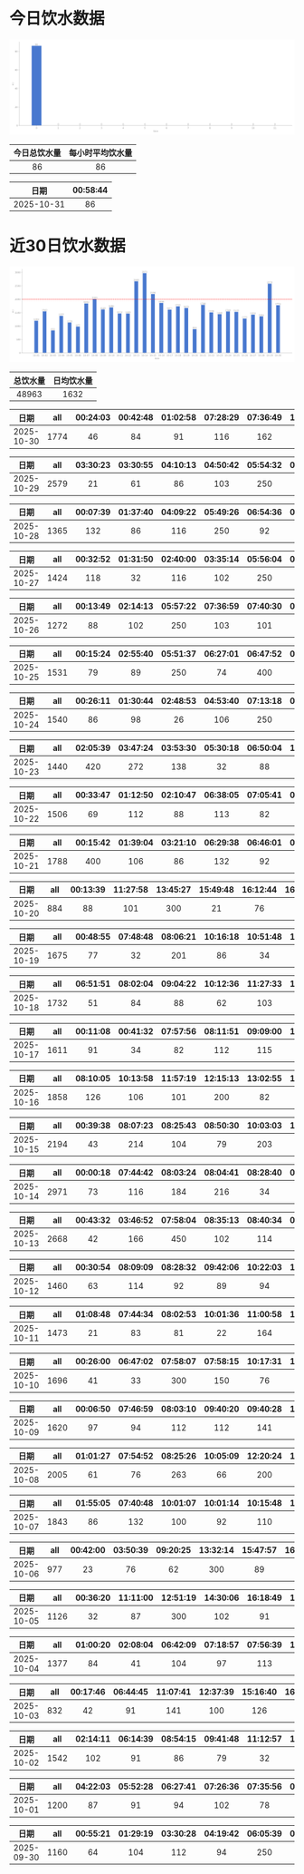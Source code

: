# 今日饮水数据

<div align=center>
<img src="today.png" style="zoom: 100%;" />

| 今日总饮水量 | 每小时平均饮水量 |
| :----: | :----: |
| 86 | 86 |
</div>

| 日期 | 00:58:44 |
| :----: | :----: |
| 2025-10-31 | 86 |

# 近30日饮水数据

<div align=center>
<img src="30.png"style="zoom: 100%;" />

| 总饮水量 | 日均饮水量 |
| :----: | :----: |
| 48963 | 1632 |
</div>

| 日期 | all | 00:24:03 | 00:42:48 | 01:02:58 | 07:28:29 | 07:36:49 | 12:02:11 | 16:49:48 | 17:55:20 | 18:27:29 | 20:32:45 | 21:25:36 | 22:02:21 | 22:34:48 |
| :----: | :----: | :----: | :----: | :----: | :----: | :----: | :----: | :----: | :----: | :----: | :----: | :----: | :----: | :----: |
| 2025-10-30 | 1774 | 46 | 84 | 91 | 116 | 162 | 211 | 110 | 300 | 98 | 112 | 210 | 126 | 108 |

| 日期 | all | 03:30:23 | 03:30:55 | 04:10:13 | 04:50:42 | 05:54:32 | 07:09:00 | 07:30:45 | 07:53:04 | 09:03:47 | 17:54:48 | 18:10:28 | 18:40:14 | 19:06:41 | 20:34:53 | 20:58:00 | 22:03:16 | 23:49:13 |
| :----: | :----: | :----: | :----: | :----: | :----: | :----: | :----: | :----: | :----: | :----: | :----: | :----: | :----: | :----: | :----: | :----: | :----: | :----: |
| 2025-10-29 | 2579 | 21 | 61 | 86 | 103 | 250 | 114 | 117 | 91 | 108 | 300 | 101 | 87 | 28 | 400 | 300 | 400 | 12 |

| 日期 | all | 00:07:39 | 01:37:40 | 04:09:22 | 05:49:26 | 06:54:36 | 07:28:14 | 07:54:21 | 09:01:43 | 17:18:35 | 19:58:42 | 22:44:50 | 23:51:15 |
| :----: | :----: | :----: | :----: | :----: | :----: | :----: | :----: | :----: | :----: | :----: | :----: | :----: | :----: |
| 2025-10-28 | 1365 | 132 | 86 | 116 | 250 | 92 | 91 | 32 | 12 | 62 | 300 | 103 | 89 |

| 日期 | all | 00:32:52 | 01:31:50 | 02:40:00 | 03:35:14 | 05:56:04 | 06:22:39 | 07:02:11 | 07:39:54 | 09:15:23 | 17:30:55 | 18:17:03 | 19:42:07 | 21:46:30 | 22:42:20 |
| :----: | :----: | :----: | :----: | :----: | :----: | :----: | :----: | :----: | :----: | :----: | :----: | :----: | :----: | :----: | :----: |
| 2025-10-27 | 1424 | 118 | 32 | 116 | 102 | 250 | 102 | 112 | 106 | 32 | 103 | 102 | 76 | 71 | 102 |

| 日期 | all | 00:13:49 | 02:14:13 | 05:57:22 | 07:36:59 | 07:40:30 | 08:09:07 | 18:02:34 | 18:37:40 | 19:01:30 | 20:13:51 | 20:35:29 | 22:07:40 | 22:28:27 |
| :----: | :----: | :----: | :----: | :----: | :----: | :----: | :----: | :----: | :----: | :----: | :----: | :----: | :----: | :----: |
| 2025-10-26 | 1272 | 88 | 102 | 250 | 103 | 101 | 73 | 200 | 91 | 27 | 76 | 71 | 64 | 26 |

| 日期 | all | 00:15:24 | 02:55:40 | 05:51:37 | 06:27:01 | 06:47:52 | 07:08:40 | 09:00:23 | 18:42:10 | 19:27:08 | 20:48:16 | 22:33:04 |
| :----: | :----: | :----: | :----: | :----: | :----: | :----: | :----: | :----: | :----: | :----: | :----: | :----: |
| 2025-10-25 | 1531 | 79 | 89 | 250 | 74 | 400 | 32 | 29 | 300 | 86 | 88 | 104 |

| 日期 | all | 00:26:11 | 01:30:44 | 02:48:53 | 04:53:40 | 07:13:18 | 07:30:49 | 08:30:43 | 09:17:59 | 17:00:45 | 17:25:50 | 20:31:02 | 21:20:41 | 21:50:51 | 22:42:36 | 23:46:58 |
| :----: | :----: | :----: | :----: | :----: | :----: | :----: | :----: | :----: | :----: | :----: | :----: | :----: | :----: | :----: | :----: | :----: |
| 2025-10-24 | 1540 | 86 | 98 | 26 | 106 | 250 | 102 | 116 | 107 | 83 | 108 | 82 | 92 | 86 | 64 | 134 |

| 日期 | all | 02:05:39 | 03:47:24 | 03:53:30 | 05:30:18 | 06:50:04 | 12:11:06 | 20:31:58 | 21:07:24 | 22:31:18 | 23:00:34 |
| :----: | :----: | :----: | :----: | :----: | :----: | :----: | :----: | :----: | :----: | :----: | :----: |
| 2025-10-23 | 1440 | 420 | 272 | 138 | 32 | 88 | 86 | 82 | 102 | 106 | 114 |

| 日期 | all | 00:33:47 | 01:12:50 | 02:10:47 | 06:38:05 | 07:05:41 | 08:05:05 | 15:50:25 | 18:20:47 | 20:26:47 | 20:59:29 | 21:07:04 | 23:13:28 | 23:55:36 |
| :----: | :----: | :----: | :----: | :----: | :----: | :----: | :----: | :----: | :----: | :----: | :----: | :----: | :----: | :----: |
| 2025-10-22 | 1506 | 69 | 112 | 88 | 113 | 82 | 49 | 22 | 300 | 186 | 136 | 86 | 174 | 89 |

| 日期 | all | 00:15:42 | 01:39:04 | 03:21:10 | 06:29:38 | 06:46:01 | 07:42:47 | 09:05:26 | 14:12:57 | 16:23:17 | 20:30:44 | 20:52:23 | 20:52:36 | 21:38:36 | 22:50:30 |
| :----: | :----: | :----: | :----: | :----: | :----: | :----: | :----: | :----: | :----: | :----: | :----: | :----: | :----: | :----: | :----: |
| 2025-10-21 | 1788 | 400 | 106 | 86 | 132 | 92 | 112 | 86 | 32 | 82 | 102 | 182 | 200 | 87 | 89 |

| 日期 | all | 00:13:39 | 11:27:58 | 13:45:27 | 15:49:48 | 16:12:44 | 16:29:00 | 18:18:49 | 20:36:10 |
| :----: | :----: | :----: | :----: | :----: | :----: | :----: | :----: | :----: | :----: |
| 2025-10-20 | 884 | 88 | 101 | 300 | 21 | 76 | 44 | 86 | 168 |

| 日期 | all | 00:48:55 | 07:48:48 | 08:06:21 | 10:16:18 | 10:51:48 | 12:14:43 | 13:19:58 | 15:02:34 | 16:32:39 | 16:54:39 | 17:10:08 | 17:56:21 | 18:56:55 | 22:09:22 | 22:45:09 |
| :----: | :----: | :----: | :----: | :----: | :----: | :----: | :----: | :----: | :----: | :----: | :----: | :----: | :----: | :----: | :----: | :----: |
| 2025-10-19 | 1675 | 77 | 32 | 201 | 86 | 34 | 200 | 62 | 196 | 102 | 56 | 63 | 82 | 82 | 300 | 102 |

| 日期 | all | 06:51:51 | 08:02:04 | 09:04:22 | 10:12:36 | 11:27:33 | 12:41:44 | 13:03:44 | 15:16:23 | 15:48:43 | 17:12:27 | 18:26:51 | 20:48:13 | 21:51:23 | 22:02:25 | 23:13:33 | 23:52:44 |
| :----: | :----: | :----: | :----: | :----: | :----: | :----: | :----: | :----: | :----: | :----: | :----: | :----: | :----: | :----: | :----: | :----: | :----: |
| 2025-10-18 | 1732 | 51 | 84 | 88 | 62 | 103 | 200 | 107 | 86 | 91 | 188 | 86 | 12 | 300 | 86 | 102 | 86 |

| 日期 | all | 00:11:08 | 00:41:32 | 07:57:56 | 08:11:51 | 09:09:00 | 10:02:51 | 11:04:13 | 12:16:28 | 13:01:10 | 13:45:04 | 14:17:17 | 14:52:30 | 16:23:06 | 17:31:44 | 18:39:45 | 19:34:21 | 23:34:13 |
| :----: | :----: | :----: | :----: | :----: | :----: | :----: | :----: | :----: | :----: | :----: | :----: | :----: | :----: | :----: | :----: | :----: | :----: | :----: |
| 2025-10-17 | 1611 | 91 | 34 | 82 | 112 | 115 | 64 | 87 | 54 | 157 | 126 | 86 | 34 | 116 | 66 | 101 | 86 | 200 |

| 日期 | all | 08:10:05 | 10:13:58 | 11:57:19 | 12:15:13 | 13:02:55 | 13:52:32 | 14:14:36 | 15:00:21 | 15:26:48 | 16:22:31 | 17:35:02 | 19:17:42 | 19:54:00 | 20:28:50 | 21:49:24 | 22:37:58 | 23:41:28 |
| :----: | :----: | :----: | :----: | :----: | :----: | :----: | :----: | :----: | :----: | :----: | :----: | :----: | :----: | :----: | :----: | :----: | :----: | :----: |
| 2025-10-16 | 1858 | 126 | 106 | 101 | 200 | 82 | 86 | 113 | 104 | 115 | 107 | 73 | 117 | 92 | 76 | 200 | 78 | 82 |

| 日期 | all | 00:39:38 | 08:07:23 | 08:25:43 | 08:50:30 | 10:03:03 | 11:09:48 | 12:12:59 | 13:03:39 | 13:56:17 | 14:40:51 | 15:13:27 | 15:58:02 | 17:34:15 | 18:51:00 | 19:19:10 | 20:26:49 | 21:17:37 | 21:57:02 | 23:40:31 |
| :----: | :----: | :----: | :----: | :----: | :----: | :----: | :----: | :----: | :----: | :----: | :----: | :----: | :----: | :----: | :----: | :----: | :----: | :----: | :----: | :----: |
| 2025-10-15 | 2194 | 43 | 214 | 104 | 79 | 203 | 104 | 200 | 87 | 164 | 91 | 83 | 79 | 72 | 163 | 102 | 23 | 200 | 94 | 89 |

| 日期 | all | 00:00:18 | 07:44:42 | 08:03:24 | 08:04:41 | 08:28:40 | 08:40:45 | 08:45:57 | 09:02:12 | 09:14:42 | 09:29:01 | 10:05:13 | 10:13:01 | 10:40:42 | 11:40:01 | 11:43:16 | 12:15:49 | 13:04:49 | 13:26:26 | 13:42:58 | 13:58:55 | 15:04:53 | 15:13:43 | 15:48:17 | 16:21:29 | 17:00:09 | 17:38:57 | 18:42:14 | 19:44:37 | 20:03:19 | 21:20:57 | 23:11:58 | 23:30:08 |
| :----: | :----: | :----: | :----: | :----: | :----: | :----: | :----: | :----: | :----: | :----: | :----: | :----: | :----: | :----: | :----: | :----: | :----: | :----: | :----: | :----: | :----: | :----: | :----: | :----: | :----: | :----: | :----: | :----: | :----: | :----: | :----: | :----: | :----: |
| 2025-10-14 | 2971 | 73 | 116 | 184 | 216 | 34 | 94 | 61 | 31 | 89 | 88 | 216 | 26 | 102 | 81 | 73 | 22 | 32 | 62 | 56 | 31 | 62 | 83 | 98 | 77 | 81 | 62 | 78 | 400 | 101 | 81 | 87 | 74 |

| 日期 | all | 00:43:32 | 03:46:52 | 07:58:04 | 08:35:13 | 08:40:34 | 08:55:26 | 09:03:35 | 10:14:43 | 12:28:12 | 13:07:48 | 13:08:50 | 14:07:36 | 15:01:47 | 15:37:32 | 16:05:55 | 17:20:10 | 18:25:05 | 18:57:15 | 19:16:50 | 21:02:01 | 23:32:33 |
| :----: | :----: | :----: | :----: | :----: | :----: | :----: | :----: | :----: | :----: | :----: | :----: | :----: | :----: | :----: | :----: | :----: | :----: | :----: | :----: | :----: | :----: | :----: |
| 2025-10-13 | 2668 | 42 | 166 | 450 | 102 | 114 | 77 | 81 | 32 | 116 | 78 | 43 | 84 | 177 | 107 | 71 | 182 | 76 | 66 | 142 | 400 | 62 |

| 日期 | all | 00:30:54 | 08:09:09 | 08:28:32 | 09:42:06 | 10:22:03 | 13:05:48 | 14:39:00 | 15:56:47 | 19:04:52 | 19:36:34 | 20:14:29 | 21:44:05 | 22:00:07 |
| :----: | :----: | :----: | :----: | :----: | :----: | :----: | :----: | :----: | :----: | :----: | :----: | :----: | :----: | :----: |
| 2025-10-12 | 1460 | 63 | 114 | 92 | 89 | 94 | 76 | 76 | 84 | 164 | 58 | 263 | 200 | 87 |

| 日期 | all | 01:08:48 | 07:44:34 | 08:02:53 | 10:01:36 | 11:00:58 | 12:16:42 | 12:40:39 | 13:05:44 | 13:45:12 | 15:16:39 | 17:35:06 | 19:26:40 | 19:44:01 | 23:22:50 | 23:23:15 |
| :----: | :----: | :----: | :----: | :----: | :----: | :----: | :----: | :----: | :----: | :----: | :----: | :----: | :----: | :----: | :----: | :----: |
| 2025-10-11 | 1473 | 21 | 83 | 81 | 22 | 164 | 200 | 51 | 82 | 67 | 94 | 92 | 43 | 81 | 300 | 92 |

| 日期 | all | 00:26:00 | 06:47:02 | 07:58:07 | 07:58:15 | 10:17:31 | 13:07:48 | 13:48:27 | 15:02:50 | 17:01:54 | 17:32:40 | 18:13:00 | 18:41:50 | 22:25:29 | 23:00:43 | 23:56:20 |
| :----: | :----: | :----: | :----: | :----: | :----: | :----: | :----: | :----: | :----: | :----: | :----: | :----: | :----: | :----: | :----: | :----: |
| 2025-10-10 | 1696 | 41 | 33 | 300 | 150 | 76 | 116 | 71 | 82 | 146 | 83 | 84 | 41 | 300 | 82 | 91 |

| 日期 | all | 00:06:50 | 07:46:59 | 08:03:10 | 09:40:20 | 09:40:28 | 10:17:19 | 12:27:13 | 13:07:42 | 15:13:55 | 16:56:18 | 20:15:25 | 21:34:23 | 22:31:10 | 23:26:31 | 23:46:33 |
| :----: | :----: | :----: | :----: | :----: | :----: | :----: | :----: | :----: | :----: | :----: | :----: | :----: | :----: | :----: | :----: | :----: |
| 2025-10-09 | 1620 | 97 | 94 | 112 | 112 | 141 | 36 | 200 | 48 | 113 | 33 | 74 | 300 | 76 | 102 | 82 |

| 日期 | all | 01:01:27 | 07:54:52 | 08:25:26 | 10:05:09 | 12:20:24 | 13:02:12 | 15:00:37 | 15:39:41 | 16:36:58 | 17:36:26 | 18:59:11 | 20:02:54 | 20:26:10 | 20:52:05 | 21:04:25 | 21:21:00 | 21:59:47 | 22:33:30 |
| :----: | :----: | :----: | :----: | :----: | :----: | :----: | :----: | :----: | :----: | :----: | :----: | :----: | :----: | :----: | :----: | :----: | :----: | :----: | :----: |
| 2025-10-08 | 2005 | 61 | 76 | 263 | 66 | 200 | 91 | 101 | 78 | 92 | 86 | 450 | 42 | 22 | 67 | 101 | 91 | 55 | 63 |

| 日期 | all | 01:55:05 | 07:40:48 | 10:01:07 | 10:01:14 | 10:15:48 | 12:19:00 | 13:05:18 | 15:14:23 | 16:08:43 | 17:45:10 | 19:42:40 | 21:53:50 | 23:10:58 |
| :----: | :----: | :----: | :----: | :----: | :----: | :----: | :----: | :----: | :----: | :----: | :----: | :----: | :----: | :----: |
| 2025-10-07 | 1843 | 86 | 132 | 100 | 92 | 110 | 200 | 88 | 51 | 450 | 106 | 44 | 300 | 84 |

| 日期 | all | 00:42:00 | 03:50:39 | 09:20:25 | 13:32:14 | 15:47:57 | 16:42:20 | 16:49:00 | 17:21:37 | 19:05:08 | 20:07:40 | 22:00:19 |
| :----: | :----: | :----: | :----: | :----: | :----: | :----: | :----: | :----: | :----: | :----: | :----: | :----: |
| 2025-10-06 | 977 | 23 | 76 | 62 | 300 | 89 | 62 | 57 | 72 | 32 | 92 | 112 |

| 日期 | all | 00:36:20 | 11:11:00 | 12:51:19 | 14:30:06 | 16:18:49 | 17:26:57 | 17:56:42 | 18:49:16 | 19:34:27 | 22:45:59 | 23:48:06 |
| :----: | :----: | :----: | :----: | :----: | :----: | :----: | :----: | :----: | :----: | :----: | :----: | :----: |
| 2025-10-05 | 1126 | 32 | 87 | 300 | 102 | 91 | 99 | 62 | 73 | 87 | 149 | 44 |

| 日期 | all | 01:00:20 | 02:08:04 | 06:42:09 | 07:18:57 | 07:56:39 | 10:33:16 | 12:46:04 | 13:43:40 | 14:55:09 | 16:41:07 | 17:36:47 | 18:46:19 | 20:28:09 | 21:40:00 | 21:55:12 | 22:25:23 |
| :----: | :----: | :----: | :----: | :----: | :----: | :----: | :----: | :----: | :----: | :----: | :----: | :----: | :----: | :----: | :----: | :----: | :----: |
| 2025-10-04 | 1377 | 84 | 41 | 104 | 97 | 113 | 89 | 101 | 92 | 102 | 83 | 31 | 104 | 94 | 82 | 79 | 81 |

| 日期 | all | 00:17:46 | 06:44:45 | 11:07:41 | 12:37:39 | 15:16:40 | 16:49:04 | 17:37:17 | 20:52:08 | 22:46:33 |
| :----: | :----: | :----: | :----: | :----: | :----: | :----: | :----: | :----: | :----: | :----: |
| 2025-10-03 | 832 | 42 | 91 | 141 | 100 | 126 | 78 | 88 | 88 | 78 |

| 日期 | all | 02:14:11 | 06:14:39 | 08:54:15 | 09:41:48 | 11:12:57 | 11:45:02 | 12:40:54 | 13:36:36 | 15:28:06 | 16:51:58 | 17:49:13 | 19:34:35 | 19:56:40 | 20:23:55 | 20:37:14 | 21:15:03 | 21:39:14 | 23:19:52 |
| :----: | :----: | :----: | :----: | :----: | :----: | :----: | :----: | :----: | :----: | :----: | :----: | :----: | :----: | :----: | :----: | :----: | :----: | :----: | :----: |
| 2025-10-02 | 1542 | 102 | 91 | 86 | 79 | 32 | 102 | 107 | 77 | 62 | 86 | 63 | 92 | 88 | 67 | 91 | 88 | 112 | 117 |

| 日期 | all | 04:22:03 | 05:52:28 | 06:27:41 | 07:26:36 | 07:35:56 | 09:06:21 | 10:15:41 | 15:39:21 | 18:27:31 | 21:58:04 | 23:14:25 | 23:25:47 |
| :----: | :----: | :----: | :----: | :----: | :----: | :----: | :----: | :----: | :----: | :----: | :----: | :----: | :----: |
| 2025-10-01 | 1200 | 87 | 91 | 94 | 102 | 78 | 82 | 14 | 81 | 61 | 400 | 87 | 23 |

| 日期 | all | 00:55:21 | 01:29:19 | 03:30:28 | 04:19:42 | 06:05:39 | 06:13:58 | 07:51:50 | 20:28:30 | 21:01:50 | 22:02:11 | 22:43:31 |
| :----: | :----: | :----: | :----: | :----: | :----: | :----: | :----: | :----: | :----: | :----: | :----: | :----: |
| 2025-09-30 | 1160 | 64 | 104 | 112 | 94 | 250 | 104 | 104 | 103 | 98 | 81 | 46 |

